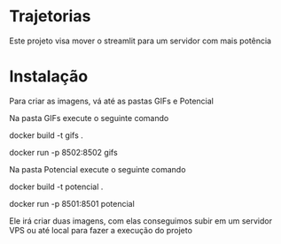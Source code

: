 # Trajetorias

Este projeto visa mover o streamlit para um servidor com mais potência

# Instalação

Para criar as imagens, vá até as pastas GIFs e Potencial

Na pasta GIFs execute o seguinte comando

docker build -t gifs .

docker run -p 8502:8502 gifs

Na pasta Potencial execute o seguinte comando

docker build -t potencial .

docker run -p 8501:8501 potencial

Ele irá criar duas imagens, com elas conseguimos subir em um servidor VPS ou até local para fazer a execução do projeto